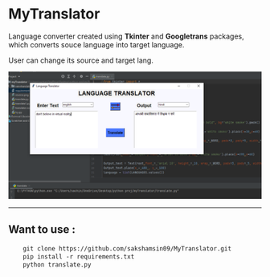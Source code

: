 # MyTranslator
Language converter created using **Tkinter** and **Googletrans** packages, which converts souce language into target language.
<p>
User can change its source and target lang.
</p>
<p>
<img src="screenshot.png" alt="demo">
</p>

---
## Want to use :
```shell
    git clone https://github.com/sakshamsin09/MyTranslator.git
    pip install -r requirements.txt
    python translate.py
```

